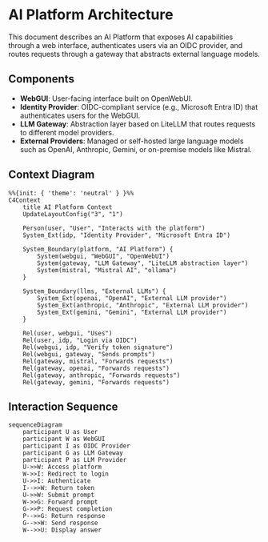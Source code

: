 # AI Platform Architecture

This document describes an AI Platform that exposes AI capabilities through a web interface, authenticates users via an OIDC provider, and routes requests through a gateway that abstracts external language models.

## Components

- **WebGUI**: User-facing interface built on OpenWebUI.
- **Identity Provider**: OIDC-compliant service (e.g., Microsoft Entra ID) that authenticates users for the WebGUI.
- **LLM Gateway**: Abstraction layer based on LiteLLM that routes requests to different model providers.
- **External Providers**: Managed or self-hosted large language models such as OpenAI, Anthropic, Gemini, or on-premise models like Mistral.

## Context Diagram

```mermaid
%%{init: { 'theme': 'neutral' } }%%
C4Context
    title AI Platform Context
    UpdateLayoutConfig("3", "1")

    Person(user, "User", "Interacts with the platform")
    System_Ext(idp, "Identity Provider", "Microsoft Entra ID")

    System_Boundary(platform, "AI Platform") {
        System(webgui, "WebGUI", "OpenWebUI")
        System(gateway, "LLM Gateway", "LiteLLM abstraction layer")
        System(mistral, "Mistral AI", "ollama")
    }

    System_Boundary(llms, "External LLMs") {
        System_Ext(openai, "OpenAI", "External LLM provider")
        System_Ext(anthropic, "Anthropic", "External LLM provider")
        System_Ext(gemini, "Gemini", "External LLM provider")
    }

    Rel(user, webgui, "Uses")
    Rel(user, idp, "Login via OIDC")
    Rel(webgui, idp, "Verify token signature")
    Rel(webgui, gateway, "Sends prompts")
    Rel(gateway, mistral, "Forwards requests")
    Rel(gateway, openai, "Forwards requests")
    Rel(gateway, anthropic, "Forwards requests")
    Rel(gateway, gemini, "Forwards requests")
```

## Interaction Sequence

```mermaid
sequenceDiagram
    participant U as User
    participant W as WebGUI
    participant I as OIDC Provider
    participant G as LLM Gateway
    participant P as LLM Provider
    U->>W: Access platform
    W->>I: Redirect to login
    U->>I: Authenticate
    I-->>W: Return token
    U->>W: Submit prompt
    W->>G: Forward prompt
    G->>P: Request completion
    P-->>G: Return response
    G-->>W: Send response
    W-->>U: Display answer
```


